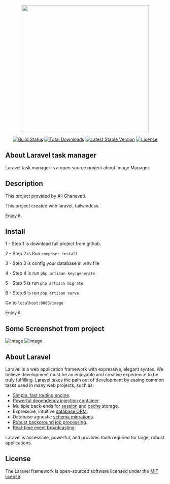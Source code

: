 <p align="center"><a href="https://laravel.com" target="_blank"><img src="https://raw.githubusercontent.com/laravel/art/master/logo-lockup/5%20SVG/2%20CMYK/1%20Full%20Color/laravel-logolockup-cmyk-red.svg" width="400"></a></p>

<p align="center">
<a href="https://travis-ci.org/laravel/framework"><img src="https://travis-ci.org/laravel/framework.svg" alt="Build Status"></a>
<a href="https://packagist.org/packages/laravel/framework"><img src="https://img.shields.io/packagist/dt/laravel/framework" alt="Total Downloads"></a>
<a href="https://packagist.org/packages/laravel/framework"><img src="https://img.shields.io/packagist/v/laravel/framework" alt="Latest Stable Version"></a>
<a href="https://packagist.org/packages/laravel/framework"><img src="https://img.shields.io/packagist/l/laravel/framework" alt="License"></a>
</p>

## About Laravel task manager

Laravel task manager is a open source project about Image Manager.

## Description

This project provided by Ali Ghanavati.

This project created with laravel, tailwindcss.

Enjoy it.

## Install

1 - Step 1 is download full project from github.

2 - Step 2 is Run `composer install`

3 - Step 3 is config your database in .env file

4 - Step 4 is run `php artisan key:generate`

5 - Step 5 is run `php artisan migrate`

6 - Step 6 is run `php artisan serve`

Go to `localhost:8000/image`

Enjoy it.

## Some Screenshot from project
![image](https://user-images.githubusercontent.com/60067642/119360716-25de4b00-bcc0-11eb-88a9-66582bbe6e3d.png)
![image](https://user-images.githubusercontent.com/60067642/119360923-5b833400-bcc0-11eb-8970-9ca717ef5e2b.png)
## About Laravel

Laravel is a web application framework with expressive, elegant syntax. We believe development must be an enjoyable and creative experience to be truly fulfilling. Laravel takes the pain out of development by easing common tasks used in many web projects, such as:

- [Simple, fast routing engine](https://laravel.com/docs/routing).
- [Powerful dependency injection container](https://laravel.com/docs/container).
- Multiple back-ends for [session](https://laravel.com/docs/session) and [cache](https://laravel.com/docs/cache) storage.
- Expressive, intuitive [database ORM](https://laravel.com/docs/eloquent).
- Database agnostic [schema migrations](https://laravel.com/docs/migrations).
- [Robust background job processing](https://laravel.com/docs/queues).
- [Real-time event broadcasting](https://laravel.com/docs/broadcasting).

Laravel is accessible, powerful, and provides tools required for large, robust applications.

## License

The Laravel framework is open-sourced software licensed under the [MIT license](https://opensource.org/licenses/MIT).
